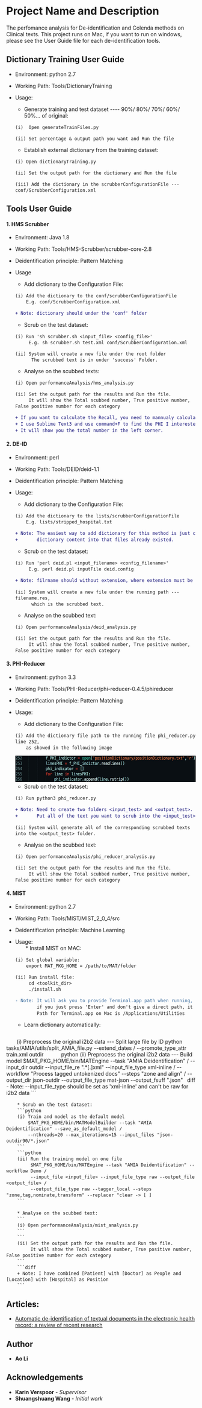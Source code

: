 # Project Name and Description
The perfomance analysis for De-identification and Colenda methods on Clinical texts.
This project runs on Mac, if you want to run on windows, please see the User Guide file for each de-identification tools.

## Dictionary Training User Guide
* Environment: python 2.7
* Working Path: Tools/DictionaryTraining
* Usage:
     * Generate training and test dataset ---- 90%/ 80%/ 70%/ 60%/ 50%... of original:
     ```
     (i)  Open generateTrainFiles.py
     ```
     ```
     (ii) Set percentage & output path you want and Run the file
     ```

     * Establish external dictionary from the training dataset:
     ```
     (i) Open dictionaryTraining.py
     ```
     ```
     (ii) Set the output path for the dictionary and Run the file
     ```
     ```
     (iii) Add the dictionary in the scrubberConfigurationFile --- conf/ScrubberConfiguration.xml
     ```

## Tools User Guide
#### 1. HMS Scrubber
   * Environment: Java 1.8
   * Working Path: Tools/HMS-Scrubber/scrubber-core-2.8
   * Deidentification principle: Pattern Matching
   * Usage      
        * Add dictionary to the Configuration File:
        ```
        (i) Add the dictionary to the conf/scrubberConfigurationFile 
            E.g. conf/ScrubberConfiguration.xml
        ```      
        ```diff
        + Note: dictionary should under the 'conf' folder
        ```
        
        * Scrub on the test dataset:
        ```
        (i) Run 'sh scrubber.sh <input_file> <config_file>'
             E.g. sh scrubber.sh test.xml conf/ScrubberConfiguration.xml
        ```
        ```
        (ii) System will create a new file under the root folder
              The scrubbed text is in under 'success' Folder.
        ```
        
        * Analyse on the scubbed texts:
        ```
        (i) Open performanceAnalysis/hms_analysis.py
        ```
        ```
        (ii) Set the output path for the results and Run the file.
             It will show the Total scubbed number, True positive number, False positive number for each category
        ```
        ```diff
        + If you want to calculate the Recall, you need to mannualy calculate the total number of the PHI.
        + I use Sublime Text3 and use command+F to find the PHI I interested, 
        + It will show you the total number in the left corner.
        ```
       
#### 2. DE-ID
   * Environment: perl
   * Working Path: Tools/DEID/deid-1.1
   * Deidentification principle: Pattern Matching
   * Usage:       
        * Add dictionary to the Configuration File:
        ```
        (i) Add the dictionary to the lists/scrubberConfigurationFile
            E.g. lists/stripped_hospital.txt
        ```      
        ```diff
        + Note: The easiest way to add dictionary for this method is just copy and paste our 
        +       dictionary content into that files already existed.             
        ```
        
        * Scrub on the test dataset:
        ```
        (i) Run 'perl deid.pl <input_filename> <config_filename>'
             E.g. perl deid.pl inputFile deid.config
        ```
        ```diff
        + Note: filrname should without extension, where extension must be .text            
        ```
        
        ```
        (ii) System will create a new file under the running path --- filename.res,
              which is the scrubbed text.
        ```
        
        * Analyse on the scubbed text:
        ```
        (i) Open performanceAnalysis/deid_analysis.py
        ```
        ```
        (ii) Set the output path for the results and Run the file.
             It will show the Total scubbed number, True positive number, False positive number for each category
        ```

#### 3. PHI-Reducer
   * Environment: python 3.3
   * Working Path: Tools/PHI-Reducer/phi-reducer-0.4.5/phireducer
   * Deidentification principle: Pattern Matching
   * Usage:       
        * Add dictionary to the Configuration File:
        ```
        (i) Add the dictionary file path to the running file phi_reducer.py line 252,
            as showed in the following image 
        ```
        <img src="Documents/References/images/phi_reducer.jpg" alt="Drawing" width="1000" height="70"/>
        
        
        * Scrub on the test dataset:
        ```
        (i) Run python3 phi_reducer.py
        ```
        ```diff
        + Note: Need to create two folders <input_test> and <output_test>. 
        +       Put all of the text you want to scrub into the <input_test> folder         
        ```
        
        ```
        (ii) System will generate all of the corresponding scrubbed texts into the <output_test> folder.
        ```
        
        * Analyse on the scubbed text:
        ```
        (i) Open performanceAnalysis/phi_reducer_analysis.py
        ```
        ```
        (ii) Set the output path for the results and Run the file.
             It will show the Total scubbed number, True positive number, False positive number for each category
        ```


#### 4. MIST
   * Environment: python 2.7
   * Working Path: Tools/MIST/MIST_2_0_4/src
   * Deidentification principle: Machine Learning
   * Usage:  
        * Install MIST on MAC:
        ```
        (i) Set global variable:
            export MAT_PKG_HOME = /path/to/MAT/folder
        ```
        ```
        (ii) Run install file:
             cd <toolkit_dir>
             ./install.sh  
        ```
        ```diff
        - Note: It will ask you to provide Terminal.app path when running,
                if you just press 'Enter' and don't give a direct path, it can't work correctly.
                Path for Terminal.app on Mac is /Applications/Utilities
        ```
        
        * Learn dictionary automatically:
        ```python
        (i) Preprocess the original i2b2 data --- Split large file by ID
            python tasks/AMIA/utils/split_AMIA_file.py --extend_dates /
            --promote_type_attr train.xml outdir
        ```     
        ```python
        (ii) Preprocess the original i2b2 data --- Build model
            $MAT_PKG_HOME/bin/MATEngine --task "AMIA Deidentification" /
            --input_dir outdir --input_file_re ".*[.]xml" --input_file_type xml-inline /
            --workflow "Process tagged untokenized docs" --steps "zone and align" /
            --output_dir json-outdir --output_file_type mat-json --output_fsuff ".json"
        ```
        ```diff
        - Note: --input_file_type should be set as 'xml-inline' and can't be raw for i2b2 data
        ```
        
        * Scrub on the test dataset:
        ```python
        (i) Train and model as the default model
            $MAT_PKG_HOME/bin/MATModelBuilder --task "AMIA Deidentification" --save_as_default_model /
            --nthreads=20 --max_iterations=15 --input_files "json-outdir90/*.json"
        ```
        ```python
        (ii) Run the training model on one file
             $MAT_PKG_HOME/bin/MATEngine --task "AMIA Deidentification" --workflow Demo /
             --input_file <input_file> --input_file_type raw --output_file <output_file> /
             --output_file_type raw --tagger_local --steps "zone,tag,nominate,transform" --replacer "clear -> [ ]
        ```
        
        * Analyse on the scubbed text:
        ```
        (i) Open performanceAnalysis/mist_analysis.py
        ```
        ```
        (ii) Set the output path for the results and Run the file.
             It will show the Total scubbed number, True positive number, False positive number for each category
        ```
        ```diff
        + Note: I have combined [Patient] with [Doctor] as People and [Location] with [Hospital] as Position
        ```

## Articles:
- [Automatic de-identification of textual documents in the electronic health record: a review of recent research](https://github.com/OliviaAo/graduate-Ao/tree/master/Documents/References/1471-2288-1070.pdf)

## Author
* **Ao Li** 

## Acknowledgements
* **Karin Verspoor** - *Supervisor*
* **Shuangshuang Wang** - *Initial work*


